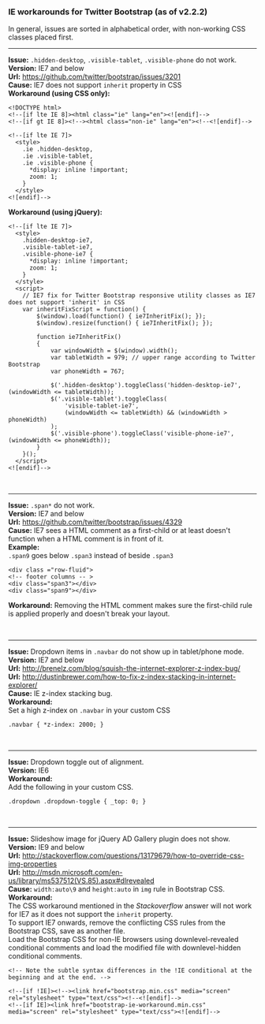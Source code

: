 ### IE workarounds for Twitter Bootstrap (as of v2.2.2)

In general, issues are sorted in alphabetical order, with non-working CSS classes placed first.
<br /><hr />
**Issue:** `.hidden-desktop`, `.visible-tablet`, `.visible-phone` do not work.<br />
**Version:** IE7 and below<br />
**Url:** https://github.com/twitter/bootstrap/issues/3201<br />
**Cause:** IE7 does not support `inherit` property in CSS<br />
**Workaround (using CSS only):**
```
<!DOCTYPE html>
<!--[if lte IE 8]><html class="ie" lang="en"><![endif]-->
<!--[if gt IE 8]><!--><html class="non-ie" lang="en"><!--<![endif]-->

<!--[if lte IE 7]>
  <style>
    .ie .hidden-desktop,
    .ie .visible-tablet,
    .ie .visible-phone {
      *display: inline !important;
      zoom: 1;
    }
  </style>
<![endif]-->
```
**Workaround (using jQuery):**
```
<!--[if lte IE 7]>
  <style>
    .hidden-desktop-ie7,
    .visible-tablet-ie7,
    .visible-phone-ie7 {
      *display: inline !important;
      zoom: 1;
    }
  </style>
  <script>
    // IE7 fix for Twitter Bootstrap responsive utility classes as IE7 does not support 'inherit' in CSS
    var inheritFixScript = function() {
        $(window).load(function() { ie7InheritFix(); });
        $(window).resize(function() { ie7InheritFix(); });

        function ie7InheritFix()
        {
            var windowWidth = $(window).width();
            var tabletWidth = 979; // upper range according to Twitter Bootstrap
            var phoneWidth = 767;

            $('.hidden-desktop').toggleClass('hidden-desktop-ie7', (windowWidth <= tabletWidth));
            $('.visible-tablet').toggleClass(
                'visible-tablet-ie7',
                (windowWidth <= tabletWidth) && (windowWidth > phoneWidth)
            );
            $('.visible-phone').toggleClass('visible-phone-ie7', (windowWidth <= phoneWidth));
        }
    }();
  </script>
<![endif]-->
```


<br /><hr />
**Issue:** `.span*` do not work.<br />
**Version:** IE7 and below<br />
**Url:** https://github.com/twitter/bootstrap/issues/4329<br />
**Cause:** IE7 sees a HTML comment as a first-child or at least doesn't function when a HTML comment is in front of it.<br />
**Example:**<br />
`.span9` goes below `.span3` instead of beside `.span3`
```
<div class ="row-fluid">
<!-- footer columns -- >
<div class="span3"></div>
<div class="span9"></div>
```
**Workaround:** Removing the HTML comment makes sure the first-child rule is applied properly and doesn't break your layout.


<br /><hr />
**Issue:** Dropdown items in `.navbar` do not show up in tablet/phone mode.<br />
**Version:** IE7 and below<br />
**Url:** http://brenelz.com/blog/squish-the-internet-explorer-z-index-bug/<br />
**Url:** http://dustinbrewer.com/how-to-fix-z-index-stacking-in-internet-explorer/<br />
**Cause:** IE z-index stacking bug.<br />
**Workaround:**<br />
Set a high z-index on `.navbar` in your custom CSS
```
.navbar { *z-index: 2000; }
```


<br /><hr />
**Issue:** Dropdown toggle out of alignment.<br />
**Version:** IE6<br />
**Workaround:**<br />
Add the following in your custom CSS.
```
.dropdown .dropdown-toggle { _top: 0; }
```


<br /><hr />
**Issue:** Slideshow image for jQuery AD Gallery plugin does not show.<br />
**Version:** IE9 and below<br />
**Url:** http://stackoverflow.com/questions/13179679/how-to-override-css-img-properties<br />
**Url:** http://msdn.microsoft.com/en-us/library/ms537512(VS.85).aspx#dlrevealed<br />
**Cause:** `width:auto\9` and `height:auto` in `img` rule in Bootstrap CSS.<br />
**Workaround:**<br />
The CSS workaround mentioned in the _Stackoverflow_ answer will not work for IE7 as it does not support the `inherit` property.<br />
To support IE7 onwards, remove the conflicting CSS rules from the Bootstrap CSS, save as another file.<br />
Load the Bootstrap CSS for non-IE browsers using downlevel-revealed conditional comments and
load the modified file with downlevel-hidden conditional comments.
```
<!-- Note the subtle syntax differences in the !IE conditional at the beginning and at the end. -->

<!--[if !IE]><!--><link href="bootstrap.min.css" media="screen" rel="stylesheet" type="text/css"><!--<![endif]-->
<!--[if IE]><link href="bootstrap-ie-workaround.min.css" media="screen" rel="stylesheet" type="text/css"><![endif]-->
```
